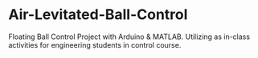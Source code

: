 # Air-Levitated-Ball-Control
Floating Ball Control Project with Arduino &amp; MATLAB. Utilizing as in-class activities for engineering students in control course.


